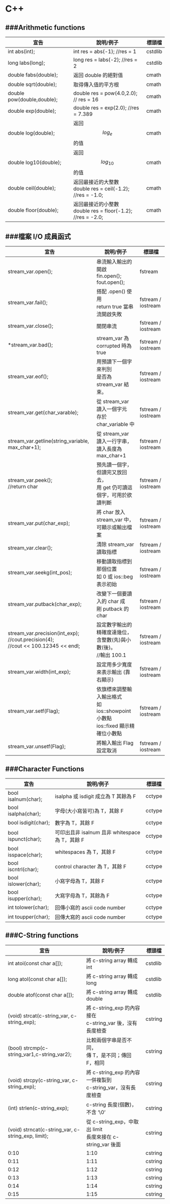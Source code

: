 # C++

<script type="text/javascript" src="../js/general.js"></script>

###Arithmetic functions
---

| 宣告 | 說明/例子 | 標頭檔 |
| -- | -- | -- |
| int abs(int); | int res = abs(-1); //res = 1  | cstdlib |
| long labs(long); | long res = labs(-2); //res = 2 | cstdlib |
| double fabs(double); | 返回 double 的絕對值 | cmath |
| double sqrt(double); | 取得傳入值的平方根 | cmath |
| double pow(double,double);  | double res = pow(4.0,2.0); // res = 16 | cmath |
| double exp(double); | double res = exp(2.0); //res = 7.389 | cmath |
| double log(double); | 返回 $$log_{e}$$ 的值| cmath |
| double log10(double); | 返回 $$log_{10}$$ 的值 | cmath |
| double ceil(double); | 返回最接近的大整數<br>double res = ceil(-1.2); //res = -1.0;  | cmath |
| double floor(double); | 返回最接近的小整數<br>double res = floor(-1.2); //res = -2.0;  | cmath |

###檔案 I/O 成員函式
---

| 宣告 | 說明/例子 | 標頭檔 |
| -- | -- | -- |
| stream_var.open(); | 串流輸入輸出的開啟<br>fin.open(); fout.open(); | fstream |
| stream_var.fail(); | 搭配 .open() 使用<br>return true 當串流開啟失敗 | fstream / iostream |
| stream_var.close(); | 關閉串流 | fstream / iostream |
| \*stream_var.bad(); | stream_var 為 corrupted 時為 true | fstream / iostream |
| stream_var.eof(); | 用預讀下一個字來判別<br>是否為 stream_var 結束。 | fstream / iostream |
| stream_var.get(char_varable); | 從 stream_var 讀入一個字元<br>存於 char_variable 中 | fstream / iostream |
| stream_var.getline(string_variable, max_char+1);| 從 stream_var 讀入一行字串，<br>讀入長度為 max_char+1  | fstream / iostream |
| stream_var.peek(); <br> //return char | 預先讀一個字，但讀完又放回去，<br>用 get 仍可讀這個字，可用於欲讀判斷  | fstream / iostream |
| stream_var.put(char_exp); | 將 char 放入 stream_var 中，<br>可顯示或輸出檔案 | fstream / iostream |
| stream_var.clear(); | 清除 stream_var 讀取指標 | fstream / iostream |
| stream_var.seekg(int_pos); | 移動讀取指標到那個位置 <br> 如 0 或 ios::beg 表示初始 | fstream / iostream |
| stream_var.putback(char_exp); | 改變下一個要讀入的 char 成<br>剛 putback 的 char | fstream / iostream |
| stream_var.precision(int_exp); <br> //cout.precision(4); <br> //cout << 100.12345 << endl;  | 設定數字輸出的精確度達幾位，<br>含整數(先)與小數(後)。 <br>//輸出  100.1 | fstream / iostream |
| stream_var.width(int_exp); | 設定用多少寬度來表示輸出 (靠右顯示) | fstream / iostream |
| stream_var.setf(Flag); | 依旗標來調整輸入輸出格式<br>如 ios::showpoint 小數點<br>ios::fixed 顯示精確位小數點 | fstream / iostream |
| stream_var.unsetf(Flag); | 將輸入輸出 Flag 設定取消 | fstream / iostream |

###Character Functions 
---

| 宣告 | 說明/例子 | 標頭檔 |
| -- | -- | -- |
| bool isalnum(char); | isalpha 或 isdigit 成立為 T 其餘為 F | cctype |
| bool isalpha(char); | 字母(大小寫皆可)為 T，其餘 F | cctype |
| bool isdigit(char); | 數字為 T，其餘 F | cctype |
| bool ispunct(char); | 可印出且非 isalnum 且非 whitespace 為 T，其餘 F | cctype |
| bool isspace(char); | whitespaces 為 T，其餘 F | cctype |
| bool iscntrl(char); | control character 為 T，其餘 F | cctype |
| bool islower(char); | 小寫字母為 T，其餘 F | cctype |
| bool isupper(char); | 大寫字母為 T，其餘為 F | cctype |
| int tolower(char); | 回傳小寫的 ascii code number | cctype |
| int toupper(char); | 回傳大寫的 ascii code number | cctype |

###C-String functions 
---

| 宣告 | 說明/例子 | 標頭檔 |
| -- | -- | -- |
| int atoi(const char a[]); | 將 c-string array 轉成 int | cstdlib |
| long atol(const char a[]); | 將 c-string array 轉成 long | cstdlib |
| double atof(const char a[]); | 將 c-string array 轉成 double | cstdlib |
| (void) strcat(c-string_var, c-string_exp); | 將 c-string_exp 的內容接在<br>c-string_var 後，沒有長度檢查 | cstring |
| (bool) strcmp(c-string_var1,c-string_var2); | 比較兩個字串是否不同，<br>傳 T，是不同；傳回 F，相同 | cstring |
| (void) strcpy(c-string_var, c-string_exp); | 將 c-string_exp 的內容一併複製到<br> c-string_var，沒有長度檢查 | cstring |
| (int) strlen(c-string_exp); | c-string 長度(個數)，不含 ‘\0’ | cstring |
| (void) strncat(c-string_var, c-string_exp, limit); | 從 c-string_exp，中取出 limit<br>長度來接在 c-string_var 後面 | cstring |
| 0:10 | 1:10 | cstring |
| 0:11 | 1:11 | cstring |
| 0:12 | 1:12 | cstring |
| 0:13 | 1:13 | cstring |
| 0:14 | 1:14 | cstring |
| 0:15 | 1:15 | cstring |






